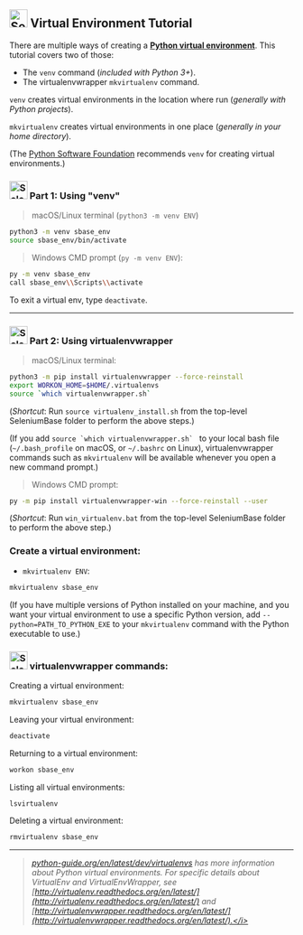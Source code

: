 <h2><img src="https://seleniumbase.io/img/logo3a.png" title="SeleniumBase" width="32" /> Virtual Environment Tutorial</h2>

There are multiple ways of creating a **[Python virtual environment](https://packaging.python.org/guides/installing-using-pip-and-virtual-environments/#creating-a-virtual-environment)**. This tutorial covers two of those:

* The ``venv`` command (<i>included with Python 3+</i>).
* The virtualenvwrapper ``mkvirtualenv`` command.

``venv`` creates virtual environments in the location where run (<i>generally with Python projects</i>).

``mkvirtualenv`` creates virtual environments in one place (<i>generally in your home directory</i>).

(The [Python Software Foundation](https://www.python.org/psf/) recommends ``venv`` for creating virtual environments.)


<h3><img src="https://seleniumbase.io/img/logo3a.png" title="SeleniumBase" width="32" /> Part 1: Using "venv"</h3>

> macOS/Linux terminal (``python3 -m venv ENV``)

```bash
python3 -m venv sbase_env
source sbase_env/bin/activate
```

> Windows CMD prompt (``py -m venv ENV``):

```bash
py -m venv sbase_env
call sbase_env\\Scripts\\activate
```

To exit a virtual env, type ``deactivate``.

--------

<h3><img src="https://seleniumbase.io/img/logo3a.png" title="SeleniumBase" width="32" /> Part 2: Using virtualenvwrapper</h3>

> macOS/Linux terminal:

```bash
python3 -m pip install virtualenvwrapper --force-reinstall
export WORKON_HOME=$HOME/.virtualenvs
source `which virtualenvwrapper.sh`
```

(*Shortcut*: Run ``source virtualenv_install.sh`` from the top-level SeleniumBase folder to perform the above steps.)

(If you add ``source `which virtualenvwrapper.sh` `` to your local bash file (``~/.bash_profile`` on macOS, or ``~/.bashrc`` on Linux), virtualenvwrapper commands such as ``mkvirtualenv`` will be available whenever you open a new command prompt.)

> Windows CMD prompt:

```bash
py -m pip install virtualenvwrapper-win --force-reinstall --user
```

(*Shortcut*: Run ``win_virtualenv.bat`` from the top-level SeleniumBase folder to perform the above step.)


<h3>Create a virtual environment:</h3>

* ``mkvirtualenv ENV``:

```bash
mkvirtualenv sbase_env
```

(If you have multiple versions of Python installed on your machine, and you want your virtual environment to use a specific Python version, add ``--python=PATH_TO_PYTHON_EXE`` to your ``mkvirtualenv`` command with the Python executable to use.)


<h3><img src="https://seleniumbase.io/img/logo3a.png" title="SeleniumBase" width="32" /> virtualenvwrapper commands:</h3>

Creating a virtual environment:

```bash
mkvirtualenv sbase_env
```

Leaving your virtual environment:

```bash
deactivate
```

Returning to a virtual environment:

```bash
workon sbase_env
```

Listing all virtual environments:

```bash
lsvirtualenv
```

Deleting a virtual environment:

```bash
rmvirtualenv sbase_env
```

--------

> <i>[python-guide.org/en/latest/dev/virtualenvs](http://docs.python-guide.org/en/latest/dev/virtualenvs/) has more information about Python virtual environments. For specific details about VirtualEnv and VirtualEnvWrapper, see [http://virtualenv.readthedocs.org/en/latest/](http://virtualenv.readthedocs.org/en/latest/) and [http://virtualenvwrapper.readthedocs.org/en/latest/](http://virtualenvwrapper.readthedocs.org/en/latest/).</i>

